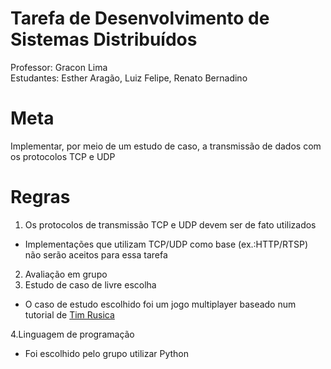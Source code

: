 # Tarefa de Desenvolvimento de Sistemas Distribuídos
Professor: Gracon Lima <br>
Estudantes: Esther Aragão, Luiz Felipe, Renato Bernadino
<br>
# Meta
Implementar, por meio de um estudo de caso, a transmissão de dados com os protocolos TCP e UDP
<br>
# Regras
1. Os protocolos de transmissão TCP e UDP devem ser de fato utilizados 
* Implementações que utilizam TCP/UDP como base (ex.:HTTP/RTSP) não serão aceitos para essa tarefa
2. Avaliação em grupo 
3. Estudo de caso de livre escolha 
* O caso de estudo escolhido foi um jogo multiplayer baseado num tutorial de [Tim Rusica](https://www.linkedin.com/in/tim-ruscica/)

4.Linguagem de programação
* Foi escolhido pelo grupo utilizar Python
